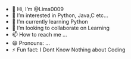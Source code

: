 - 👋 Hi, I’m @Lima0009
- 👀 I’m interested in Python, Java,C etc...
- 🌱 I’m currently learning Python
- 💞️ I’m looking to collaborate on Learning
- 📫 How to reach me ...
- 😄 Pronouns: ...
- ⚡ Fun fact: I Dont Know Nothing about Coding 

<!---
Lima0009/Lima0009 is a ✨ special ✨ repository because its `README.md` (this file) appears on your GitHub profile.
You can click the Preview link to take a look at your changes.
--->
